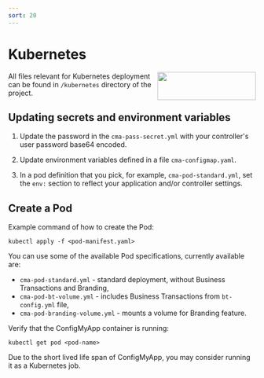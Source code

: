 ```yaml
---
sort: 20
---
```


# Kubernetes  

<p><img align="right" width="200" height="57" src="https://user-images.githubusercontent.com/23483887/87779752-39f62800-c825-11ea-9c8c-66be52d131c8.png"></p>


All files relevant for Kubernetes deployment can be found in `/kubernetes` directory of the project.

## Updating secrets and environment variables

1. Update the password in the `cma-pass-secret.yml` with your controller's user password base64 encoded.

2. Update environment variables defined in a file `cma-configmap.yaml`.

3. In a pod definition that you pick, for example, `cma-pod-standard.yml`, set the `env:` section to reflect your application and/or controller settings.

## Create a Pod

Example command of how to create the Pod:

```
kubectl apply -f <pod-manifest.yaml>
```

You can use some of the available Pod specifications, currently available are:
- `cma-pod-standard.yml` - standard deployment, without Business Transactions and Branding,
- `cma-pod-bt-volume.yml` - includes Business Transactions from `bt-config.yml` file,
- `cma-pod-branding-volume.yml` - mounts a volume for Branding feature.

Verify that the ConfigMyApp container is running:

```
kubectl get pod <pod-name>
```

Due to the short lived life span of ConfigMyApp, you may consider running it as a Kubernetes job. 
